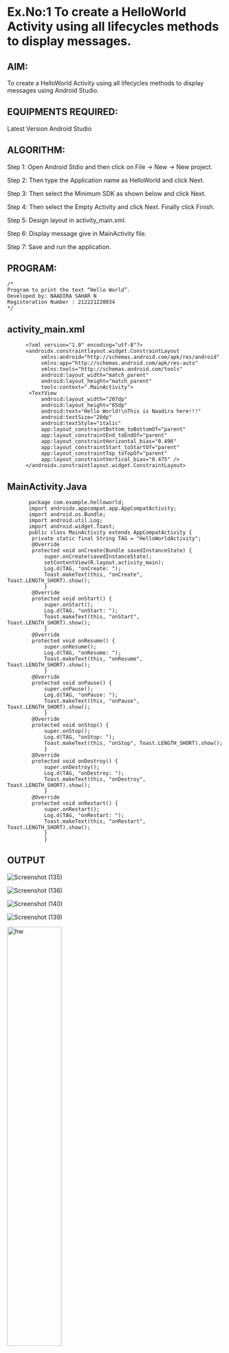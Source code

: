 # Ex.No:1 To create a HelloWorld Activity using all lifecycles methods to display messages.


## AIM:

To create a HelloWorld Activity using all lifecycles methods to display messages using Android Studio.

## EQUIPMENTS REQUIRED:

Latest Version Android Studio

## ALGORITHM:

Step 1: Open Android Stdio and then click on File -> New -> New project.

Step 2: Then type the Application name as HelloWorld and click Next. 

Step 3: Then select the Minimum SDK as shown below and click Next.

Step 4: Then select the Empty Activity and click Next. Finally click Finish.

Step 5: Design layout in activity_main.xml.

Step 6: Display message give in MainActivity file.

Step 7: Save and run the application.

## PROGRAM:
```
/*
Program to print the text “Hello World”.
Developed by: NAADIRA SAHAR N 
Registeration Number : 212221220034
*/
```

## activity_main.xml

          <?xml version="1.0" encoding="utf-8"?>
          <androidx.constraintlayout.widget.ConstraintLayout 
               xmlns:android="http://schemas.android.com/apk/res/android"
               xmlns:app="http://schemas.android.com/apk/res-auto"
               xmlns:tools="http://schemas.android.com/tools"
               android:layout_width="match_parent"
               android:layout_height="match_parent"
               tools:context=".MainActivity">
           <TextView
               android:layout_width="207dp"
               android:layout_height="65dp"
               android:text="Hello World!\nThis is Naadira here!!!"
               android:textSize="20dp"
               android:textStyle="italic"
               app:layout_constraintBottom_toBottomOf="parent"
               app:layout_constraintEnd_toEndOf="parent"
               app:layout_constraintHorizontal_bias="0.496"
               app:layout_constraintStart_toStartOf="parent"
               app:layout_constraintTop_toTopOf="parent"
               app:layout_constraintVertical_bias="0.475" />
          </androidx.constraintlayout.widget.ConstraintLayout>
## MainActivity.Java

           package com.example.helloworld;
           import androidx.appcompat.app.AppCompatActivity;
           import android.os.Bundle;
           import android.util.Log;
           import android.widget.Toast;
           public class MainActivity extends AppCompatActivity {
            private static final String TAG = "HelloWorldActivity";
            @Override
            protected void onCreate(Bundle savedInstanceState) {
                super.onCreate(savedInstanceState);
                setContentView(R.layout.activity_main);
                Log.d(TAG, "onCreate: ");
                Toast.makeText(this, "onCreate", Toast.LENGTH_SHORT).show();
                }
            @Override
            protected void onStart() {
                super.onStart();
                Log.d(TAG, "onStart: ");
                Toast.makeText(this, "onStart", Toast.LENGTH_SHORT).show();
                }
            @Override
            protected void onResume() {
                super.onResume();
                Log.d(TAG, "onResume: ");
                Toast.makeText(this, "onResume", Toast.LENGTH_SHORT).show();
                }
            @Override
            protected void onPause() {
                super.onPause();
                Log.d(TAG, "onPause: ");
                Toast.makeText(this, "onPause", Toast.LENGTH_SHORT).show();
                }
            @Override
            protected void onStop() {
                super.onStop();
                Log.d(TAG, "onStop: ");
                Toast.makeText(this, "onStop", Toast.LENGTH_SHORT).show();
                }
            @Override
            protected void onDestroy() {
                super.onDestroy();
                Log.d(TAG, "onDestroy: ");
                Toast.makeText(this, "onDestroy", Toast.LENGTH_SHORT).show();
                }
            @Override
            protected void onRestart() {
                super.onRestart();
                Log.d(TAG, "onRestart: ");
                Toast.makeText(this, "onRestart", Toast.LENGTH_SHORT).show();
                }
                }
                
## OUTPUT
![Screenshot (135)](https://github.com/Naadira/Mobile-Application-Development/assets/128135126/c748d2ab-9116-4629-aa2f-4892b8006208)

![Screenshot (136)](https://github.com/Naadira/Mobile-Application-Development/assets/128135126/a681a20e-369b-468e-aba5-5c694c47a1d7)

![Screenshot (140)](https://github.com/Naadira/Mobile-Application-Development/assets/128135126/e82f8256-d9eb-410d-9ba6-71fe9db3b74b)

![Screenshot (139)](https://github.com/Naadira/Mobile-Application-Development/assets/128135126/5f632fc6-d485-4a6c-a33f-7c84060e5f5a)

<img src="https://github.com/Naadira/Mobile-Application-Development/assets/128135126/4f7c688f-7f57-4c0e-932d-fd41a35bc410" alt="hw" width="50%" height="auto">

<img src= "https://github.com/Naadira/Mobile-Application-Development/assets/128135126/2cdd6978-c591-423d-be30-f27a8ce7516c" alt="hello" width="50%" height="auto">

## RESULT
Thus a Simple Android Application create a HelloWorld Activity using all lifecycles methods to display messages using Android Studio is developed and executed successfully.
